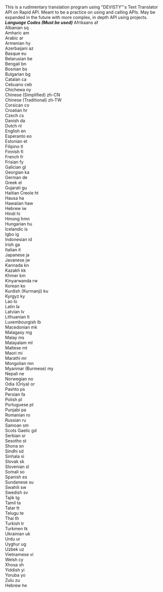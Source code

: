 This is a rudimentary translation program using "DEVISTY"'s Text Translator API on Rapid API. Meant to be a practice on using and calling APIs. May be expanded in the future with more complex, in depth API using projects.
***Language Codes (Must be used)***
Afrikaans	af  
Albanian	sq  
Amharic	am  
Arabic	ar  
Armenian	hy  
Azerbaijani	az  
Basque	eu  
Belarusian	be  
Bengali	bn  
Bosnian	bs  
Bulgarian	bg  
Catalan	ca  
Cebuano	ceb  
Chichewa	ny  
Chinese (Simplified)	zh-CN  
Chinese (Traditional)	zh-TW  
Corsican	co  
Croatian	hr  
Czech	cs  
Danish	da  
Dutch	nl  
English	en  
Esperanto	eo  
Estonian	et  
Filipino	tl  
Finnish	fi  
French	fr  
Frisian	fy  
Galician	gl  
Georgian	ka  
German	de  
Greek	el  
Gujarati	gu  
Haitian Creole	ht  
Hausa	ha  
Hawaiian	haw  
Hebrew	iw  
Hindi	hi  
Hmong	hmn  
Hungarian	hu  
Icelandic	is  
Igbo	ig  
Indonesian	id  
Irish	ga  
Italian	it  
Japanese	ja  
Javanese	jw  
Kannada	kn  
Kazakh	kk  
Khmer	km  
Kinyarwanda	rw  
Korean	ko  
Kurdish (Kurmanji)	ku  
Kyrgyz	ky  
Lao	lo  
Latin	la  
Latvian	lv  
Lithuanian	lt  
Luxembourgish	lb  
Macedonian	mk  
Malagasy	mg  
Malay	ms  
Malayalam	ml  
Maltese	mt  
Maori	mi  
Marathi	mr  
Mongolian	mn  
Myanmar (Burmese)	my  
Nepali	ne  
Norwegian	no  
Odia (Oriya)	or  
Pashto	ps  
Persian	fa  
Polish	pl  
Portuguese	pt  
Punjabi	pa  
Romanian	ro  
Russian	ru  
Samoan	sm  
Scots Gaelic	gd  
Serbian	sr  
Sesotho	st  
Shona	sn  
Sindhi	sd  
Sinhala	si  
Slovak	sk  
Slovenian	sl  
Somali	so  
Spanish	es  
Sundanese	su  
Swahili	sw  
Swedish	sv  
Tajik	tg  
Tamil	ta  
Tatar	tt  
Telugu	te  
Thai	th  
Turkish	tr  
Turkmen	tk  
Ukrainian	uk  
Urdu	ur  
Uyghur	ug  
Uzbek	uz  
Vietnamese	vi  
Welsh	cy  
Xhosa	xh  
Yiddish	yi  
Yoruba	yo  
Zulu	zu  
Hebrew	he  
